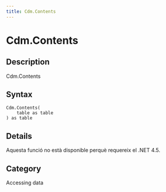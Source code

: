 ```yaml
---
title: Cdm.Contents
---
```


# Cdm.Contents


## Description

Cdm.Contents


## Syntax

```powerquery
Cdm.Contents(
    table as table
) as table
```


## Details

Aquesta funció no està disponible perquè requereix el .NET 4.5.



## Category
Accessing data
